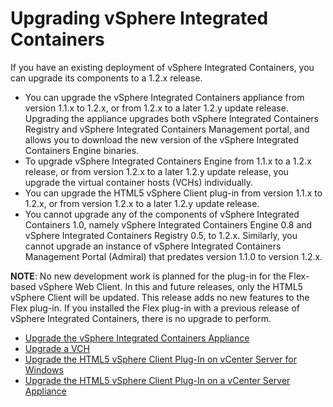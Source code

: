 # Upgrading vSphere Integrated Containers #

If you have an existing deployment of vSphere Integrated Containers, you can upgrade its components to a 1.2.x release.

- You can upgrade the vSphere Integrated Containers appliance from version 1.1.x to 1.2.x, or from 1.2.x to a later 1.2.y update release. Upgrading the appliance upgrades both vSphere Integrated Containers Registry and vSphere Integrated Containers Management portal, and allows you to download the new version of the vSphere Integrated Containers Engine binaries.
- To upgrade vSphere Integrated Containers Engine from 1.1.x to a 1.2.x release, or from version 1.2.x to a later 1.2.y update release, you upgrade the virtual container hosts (VCHs) individually.
- You can upgrade the HTML5 vSphere Client plug-in from version 1.1.x to 1.2.x, or from version 1.2.x to a later 1.2.y update release.
- You cannot upgrade any of the components of vSphere Integrated Containers 1.0, namely vSphere Integrated Containers Engine 0.8 and vSphere Integrated Containers Registry 0.5, to 1.2.x. Similarly, you cannot upgrade an instance of vSphere Integrated Containers Management Portal (Admiral) that predates version 1.1.0 to version 1.2.x.

**NOTE**: No new development work is planned for the plug-in for the Flex-based vSphere Web Client. In this and future releases, only the HTML5 vSphere Client will be updated. This release adds no new features to the Flex plug-in. If you installed the Flex plug-in with a previous release of vSphere Integrated Containers, there is no upgrade to perform.

* [Upgrade the vSphere Integrated Containers Appliance](upgrade_appliance.md)
* [Upgrade a VCH](upgrade_vch.md)
* [Upgrade the HTML5 vSphere Client Plug-In on vCenter Server for Windows](upgrade_h5_plugin_windows.md)
* [Upgrade the HTML5 vSphere Client Plug-In on a vCenter Server Appliance](upgrade_h5_plugin_vcsa.md)